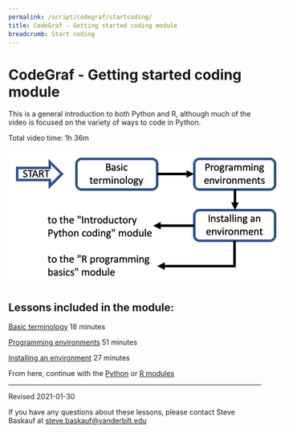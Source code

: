 ```yaml
---
permalink: /script/codegraf/startcoding/
title: CodeGraf - Getting started coding module
breadcrumb: Start coding
---
```


# CodeGraf - Getting started coding module

This is a general introduction to both Python and R, although much of the video is focused on the variety of ways to code in Python. 

Total video time: 1h 36m

<!-- Save for Web Slices (getstart.psd) -->
<div style="position:relative; left:0px; top:0px; width:554px; height:273px;">
	<div style="position:absolute; left:0px; top:0px; width:554px; height:19px;">
		<img src="images/getstart_01.gif" width="554" height="19" alt="">
	</div>
	<div style="position:absolute; left:0px; top:19px; width:16px; height:254px;">
		<img src="images/getstart_02.gif" width="16" height="254" alt="">
	</div>
	<div style="position:absolute; left:16px; top:19px; width:91px; height:63px;">
		<a href="../001"
			onmouseover="window.status='begin the module';  return true;"
			onmouseout="window.status='';  return true;">
			<img src="images/getstart_03.gif" width="91" height="63" border="0" alt="begin the module"></a>
	</div>
	<div style="position:absolute; left:107px; top:19px; width:24px; height:103px;">
		<img src="images/getstart_04.gif" width="24" height="103" alt="">
	</div>
	<div style="position:absolute; left:131px; top:19px; width:166px; height:63px;">
		<a href="../001"
			onmouseover="window.status='basic terminology lesson';  return true;"
			onmouseout="window.status='';  return true;">
			<img src="images/getstart_05.gif" width="166" height="63" border="0" alt="basic terminology lesson"></a>
	</div>
	<div style="position:absolute; left:297px; top:19px; width:74px; height:254px;">
		<img src="images/getstart_06.gif" width="74" height="254" alt="">
	</div>
	<div style="position:absolute; left:371px; top:19px; width:161px; height:63px;">
		<a href="../002"
			onmouseover="window.status='programming environment lesson';  return true;"
			onmouseout="window.status='';  return true;">
			<img src="images/getstart_07.gif" width="161" height="63" border="0" alt="programming environment lesson"></a>
	</div>
	<div style="position:absolute; left:532px; top:19px; width:22px; height:254px;">
		<img src="images/getstart_08.gif" width="22" height="254" alt="">
	</div>
	<div style="position:absolute; left:16px; top:82px; width:91px; height:40px;">
		<img src="images/getstart_09.gif" width="91" height="40" alt="">
	</div>
	<div style="position:absolute; left:131px; top:82px; width:166px; height:40px;">
		<img src="images/getstart_10.gif" width="166" height="40" alt="">
	</div>
	<div style="position:absolute; left:371px; top:82px; width:161px; height:40px;">
		<img src="images/getstart_11.gif" width="161" height="40" alt="">
	</div>
	<div style="position:absolute; left:16px; top:122px; width:46px; height:151px;">
		<img src="images/getstart_12.gif" width="46" height="151" alt="">
	</div>
	<div style="position:absolute; left:62px; top:122px; width:235px; height:61px;">
		<a href="../python"
			onmouseover="window.status='Introductory Python coding module';  return true;"
			onmouseout="window.status='';  return true;">
			<img src="images/getstart_13.gif" width="235" height="61" border="0" alt="Introductory Python coding module"></a>
	</div>
	<div style="position:absolute; left:371px; top:122px; width:161px; height:61px;">
		<a href="../003"
			onmouseover="window.status='installing an environment';  return true;"
			onmouseout="window.status='';  return true;">
			<img src="images/getstart_14.gif" width="161" height="61" border="0" alt="installing an environment"></a>
	</div>
	<div style="position:absolute; left:62px; top:183px; width:235px; height:23px;">
		<img src="images/getstart_15.gif" width="235" height="23" alt="">
	</div>
	<div style="position:absolute; left:371px; top:183px; width:161px; height:90px;">
		<img src="images/getstart_16.gif" width="161" height="90" alt="">
	</div>
	<div style="position:absolute; left:62px; top:206px; width:235px; height:54px;">
		<a href="../r"
			onmouseover="window.status='R programming basics module';  return true;"
			onmouseout="window.status='';  return true;">
			<img src="images/getstart_17.gif" width="235" height="54" border="0" alt="R programming basics module"></a>
	</div>
	<div style="position:absolute; left:62px; top:260px; width:235px; height:13px;">
		<img src="images/getstart_18.gif" width="235" height="13" alt="">
	</div>
</div>
<!-- End Save for Web Slices -->

## Lessons included in the module:

[Basic terminology](../001) 18 minutes

[Programming environments](../002) 51 minutes

[Installing an environment](../003) 27 minutes

From here, continue with the [Python](../python) or [R modules](../r)


----

Revised 2021-01-30

If you have any questions about these lessons, please contact Steve Baskauf at [steve.baskauf@vanderbilt.edu](mailto:steve.baskauf@vanderbilt.edu)

